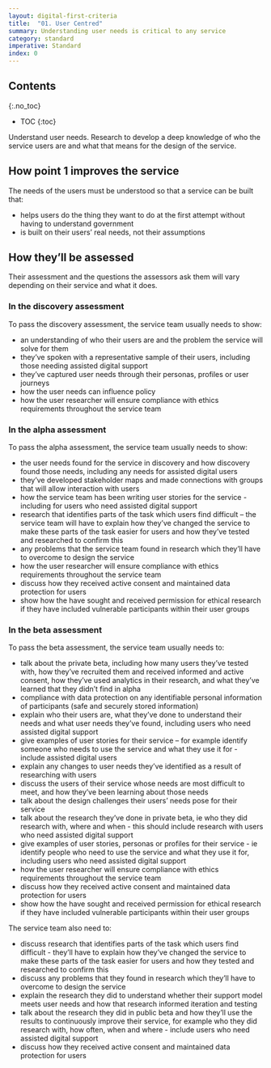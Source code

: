 ```yaml
---
layout: digital-first-criteria
title:  "01. User Centred"
summary: Understanding user needs is critical to any service
category: standard
imperative: Standard
index: 0
---
```


## Contents
{:.no_toc}
* TOC
{:toc}
<!--TOC max3-->

Understand user needs. Research to develop a deep knowledge of who the service users are and what that means for the design of the service.

## How point 1 improves the service

The needs of the users must be understood so that a service can be built that:

* helps users do the thing they want to do at the first attempt without having to understand government
* is built on their users’ real needs, not their assumptions

## How they’ll be assessed

Their assessment and the questions the assessors ask them will vary depending on their service and what it does.

### In the discovery assessment

To pass the discovery assessment, the service team usually needs to show:

* an understanding of who their users are and the problem the service will solve for them
* they’ve spoken with a representative sample of their users, including those needing assisted digital support
* they’ve captured user needs through their personas, profiles or user journeys
* how the user needs can influence policy
* how the user researcher will ensure compliance with ethics requirements throughout the service team

### In the alpha assessment

To pass the alpha assessment, the service team usually needs to show:

* the user needs found for the service in discovery and how discovery found those needs, including any needs for assisted digital users
* they’ve developed stakeholder maps and made connections with groups that will allow interaction with users
* how the service team has been writing user stories for the service - including for users who need assisted digital support
* research that identifies parts of the task which users find difficult – the service team will have to explain how they’ve changed the service to make these parts of the task easier for users and how they’ve tested and researched to confirm this
* any problems that the service team found in research which they’ll have to overcome to design the service
* how the user researcher will ensure compliance with ethics requirements throughout the service team
* discuss how they received active consent and maintained data protection for users
* show how the have sought and received permission for ethical research if they have included vulnerable participants within their user groups

### In the beta assessment

To pass the beta assessment, the service team usually needs to:

* talk about the private beta, including how many users they’ve tested with, how they’ve recruited them and received informed and active consent, how they’ve used analytics in their research, and what they’ve learned that they didn’t find in alpha
* compliance with data protection on any identifiable personal information of participants (safe and securely stored information)
* explain who their users are, what they’ve done to understand their needs and what user needs they’ve found, including users who need assisted digital support
* give examples of user stories for their service – for example identify someone who needs to use the service and what they use it for - include assisted digital users
* explain any changes to user needs they’ve identified as a result of researching with users
* discuss the users of their service whose needs are most difficult to meet, and how they’ve been learning about those needs
* talk about the design challenges their users’ needs pose for their service
* talk about the research they’ve done in private beta, ie who they did research with, where and when - this should include research with users who need assisted digital support
* give examples of user stories, personas or profiles for their service - ie identify people who need to use the service and what they use it for, including users who need assisted digital support
* how the user researcher will ensure compliance with ethics requirements throughout the service team
* discuss how they received active consent and maintained data protection for users
* show how the have sought and received permission for ethical research if they have included vulnerable participants within their user groups

The service team also need to:

* discuss research that identifies parts of the task which users find difficult - they’ll have to explain how they’ve changed the service to make these parts of the task easier for users and how they tested and researched to confirm this
* discuss any problems that they found in research which they’ll have to overcome to design the service
* explain the research they did to understand whether their support model meets user needs and how that research informed iteration and testing
* talk about the research they did in public beta and how they’ll use the results to continuously improve their service, for example who they did research with, how often, when and where - include users who need assisted digital support
* discuss how they received active consent and maintained data protection for users
